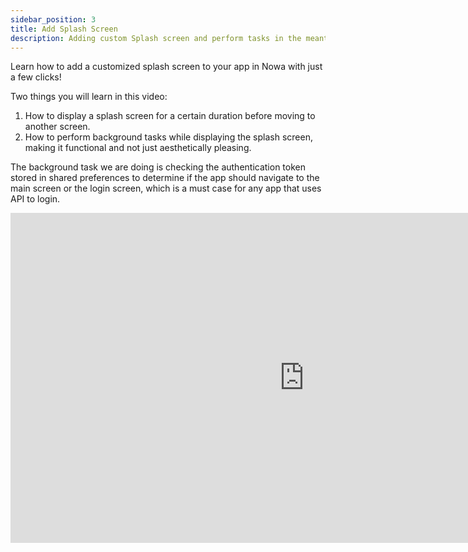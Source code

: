 ```yaml
---
sidebar_position: 3
title: Add Splash Screen
description: Adding custom Splash screen and perform tasks in the meantime
---
```


Learn how to add a customized splash screen to your app in Nowa with just a few clicks! 

Two things you will learn in this video: 
1. How to display a splash screen for a certain duration before moving to another screen.
2. How to perform background tasks while displaying the splash screen, making it functional and not just aesthetically pleasing.

The background task we are doing is checking the authentication token stored in shared preferences to determine if the app should navigate to the main screen or the login screen, which is a must case for any app that uses API to login.

<iframe width="939" height="528" src="https://www.youtube.com/embed/1Uumpn9Xogo" title="How to Add a Splash Screen for your Flutter App using Nowa" frameborder="0" allow="accelerometer; autoplay; clipboard-write; encrypted-media; gyroscope; picture-in-picture; web-share" referrerpolicy="strict-origin-when-cross-origin" allowfullscreen></iframe>